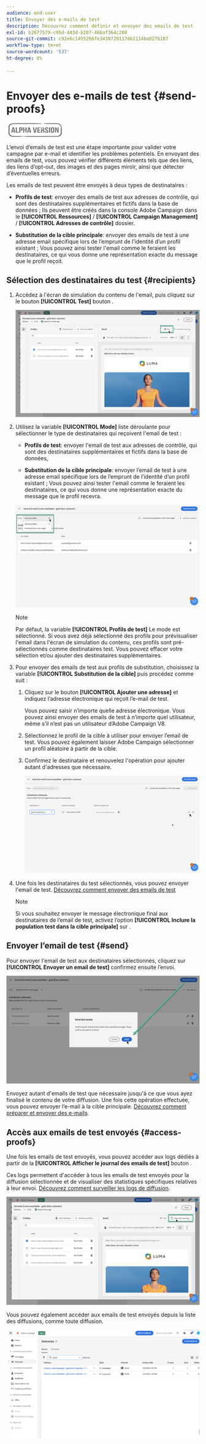 ```yaml
---
audience: end-user
title: Envoyer des e-mails de test
description: Découvrez comment définir et envoyer des emails de test
exl-id: b2677579-c95d-443d-b207-466af364c208
source-git-commit: c92e6c1455266fe3430720117d61114ba027b187
workflow-type: tm+mt
source-wordcount: '537'
ht-degree: 8%

---
```


# Envoyer des e-mails de test {#send-proofs}

![](../assets/do-not-localize/badge.png)

L’envoi d’emails de test est une étape importante pour valider votre campagne par e-mail et identifier les problèmes potentiels. En envoyant des emails de test, vous pouvez vérifier différents éléments tels que des liens, des liens d’opt-out, des images et des pages miroir, ainsi que détecter d’éventuelles erreurs.

Les emails de test peuvent être envoyés à deux types de destinataires :

* **Profils de test**: envoyer des emails de test aux adresses de contrôle, qui sont des destinataires supplémentaires et fictifs dans la base de données ; Ils peuvent être créés dans la console Adobe Campaign dans le **[!UICONTROL Ressources]** / **[!UICONTROL Campaign Management]** / **[!UICONTROL Adresses de contrôle]** dossier.

* **Substitution de la cible principale**: envoyer des emails de test à une adresse email spécifique lors de l’emprunt de l’identité d’un profil existant ; Vous pouvez ainsi tester l&#39;email comme le feraient les destinataires, ce qui vous donne une représentation exacte du message que le profil reçoit.

## Sélection des destinataires du test {#recipients}

1. Accédez à l&#39;écran de simulation du contenu de l&#39;email, puis cliquez sur le bouton **[!UICONTROL Test]** bouton .

   ![](assets/test-button.png)

1. Utilisez la variable **[!UICONTROL Mode]** liste déroulante pour sélectionner le type de destinataires qui reçoivent l&#39;email de test :

   * **Profils de test**: envoyer l&#39;email de test aux adresses de contrôle, qui sont des destinataires supplémentaires et fictifs dans la base de données,

   * **Substitution de la cible principale**: envoyer l’email de test à une adresse email spécifique lors de l’emprunt de l’identité d’un profil existant ; Vous pouvez ainsi tester l&#39;email comme le feraient les destinataires, ce qui vous donne une représentation exacte du message que le profil recevra.

   ![](assets/test-mode.png)

   >[!NOTE]
   >
   >Par défaut, la variable **[!UICONTROL Profils de test]** Le mode est sélectionné. Si vous avez déjà sélectionné des profils pour prévisualiser l&#39;email dans l&#39;écran de simulation du contenu, ces profils sont pré-sélectionnés comme destinataires test. Vous pouvez effacer votre sélection et/ou ajouter des destinataires supplémentaires.

1. Pour envoyer des emails de test aux profils de substitution, choisissez la variable **[!UICONTROL Substitution de la cible]** puis procédez comme suit :

   1. Cliquez sur le bouton **[!UICONTROL Ajouter une adresse]** et indiquez l’adresse électronique qui reçoit l’e-mail de test.

      Vous pouvez saisir n’importe quelle adresse électronique. Vous pouvez ainsi envoyer des emails de test à n’importe quel utilisateur, même s’il n’est pas un utilisateur d’Adobe Campaign V8.

   1. Sélectionnez le profil de la cible à utiliser pour envoyer l’email de test. Vous pouvez également laisser Adobe Campaign sélectionner un profil aléatoire à partir de la cible.

   1. Confirmez le destinataire et renouvelez l&#39;opération pour ajouter autant d&#39;adresses que nécessaire.

      ![](assets/substitution.png)

1. Une fois les destinataires du test sélectionnés, vous pouvez envoyer l&#39;email de test. [Découvrez comment envoyer des emails de test](#send)

   >[!NOTE]
   >
   >Si vous souhaitez envoyer le message électronique final aux destinataires de l’email de test, activez l’option **[!UICONTROL Inclure la population test dans la cible principale]** sur .

## Envoyer l’email de test {#send}

Pour envoyer l&#39;email de test aux destinataires sélectionnés, cliquez sur **[!UICONTROL Envoyer un email de test]** confirmez ensuite l’envoi.

![](assets/send-proof.png)

Envoyez autant d&#39;emails de test que nécessaire jusqu&#39;à ce que vous ayez finalisé le contenu de votre diffusion. Une fois cette opération effectuée, vous pouvez envoyer l’e-mail à la cible principale. [Découvrez comment préparer et envoyer des e-mails](../monitor/prepare-send.md).

## Accès aux emails de test envoyés {#access-proofs}

Une fois les emails de test envoyés, vous pouvez accéder aux logs dédiés à partir de la **[!UICONTROL Afficher le journal des emails de test]** bouton .

Ces logs permettent d&#39;accéder à tous les emails de test envoyés pour la diffusion sélectionnée et de visualiser des statistiques spécifiques relatives à leur envoi. [Découvrez comment surveiller les logs de diffusion](../monitor/delivery-logs.md).

![](assets/proof-log.png)

Vous pouvez également accéder aux emails de test envoyés depuis la liste des diffusions, comme toute diffusion.

![](assets/delivery-list.png)
